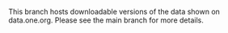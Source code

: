This branch hosts downloadable versions of the data shown on data.one.org. Please see the main branch for more details.
